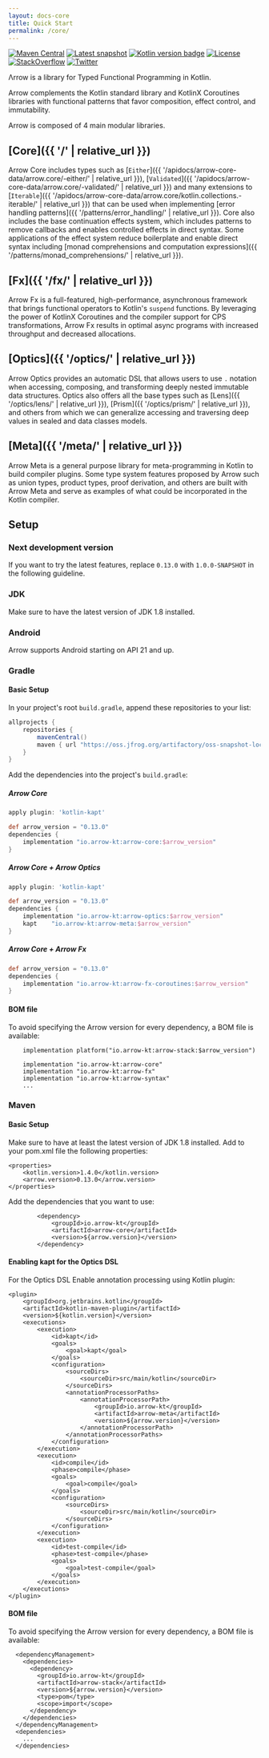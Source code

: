 ```yaml
---
layout: docs-core
title: Quick Start
permalink: /core/
---
```


[![Maven Central](https://img.shields.io/maven-central/v/io.arrow-kt/arrow-core?color=4caf50&label=latest%20release)](https://maven-badges.herokuapp.com/maven-central/io.arrow-kt/arrow-core)
[![Latest snapshot](https://img.shields.io/maven-metadata/v?color=important&label=latest%20snapshot&metadataUrl=https%3A%2F%2Foss.jfrog.org%2Fartifactory%2Foss-snapshot-local%2Fio%2Farrow-kt%2Farrow-core%2Fmaven-metadata.xml)](https://oss.jfrog.org/artifactory/oss-snapshot-local/io/arrow-kt/arrow-core/)
[![Kotlin version badge](https://img.shields.io/badge/Kotlin-1.4-blue)](https://kotlinlang.org/docs/reference/whatsnew14.html)
[![License](https://img.shields.io/badge/License-Apache%202.0-blue.svg)](https://www.apache.org/licenses/LICENSE-2.0)
[![StackOverflow](https://img.shields.io/badge/arrow--kt-grey.svg?logo=stackoverflow)](https://stackoverflow.com/questions/tagged/arrow-kt)
[![Twitter](https://img.shields.io/twitter/follow/arrow_kt?color=blue&style=flat)](https://twitter.com/arrow_kt)

Λrrow is a library for Typed Functional Programming in Kotlin.

Arrow complements the Kotlin standard library and KotlinX Coroutines libraries with functional patterns that favor composition, effect control, and immutability.

Arrow is composed of 4 main modular libraries.

## [Core]({{ '/' | relative_url }})
Arrow Core includes types such as [`Either`]({{ '/apidocs/arrow-core-data/arrow.core/-either/' | relative_url }}), [`Validated`]({{ '/apidocs/arrow-core-data/arrow.core/-validated/' | relative_url }}) and many extensions to [`Iterable`]({{ '/apidocs/arrow-core-data/arrow.core/kotlin.collections.-iterable/' | relative_url }}) that can be used when implementing [error handling patterns]({{ '/patterns/error_handling/' | relative_url }}).
Core also includes the base continuation effects system, which includes patterns to remove callbacks and enables controlled effects in direct syntax. Some applications of the effect system reduce boilerplate and enable direct syntax including [monad comprehensions and computation expressions]({{ '/patterns/monad_comprehensions/' | relative_url }}).

## [Fx]({{ '/fx/' | relative_url }})
Arrow Fx is a full-featured, high-performance, asynchronous framework that brings functional operators to Kotlin's `suspend` functions.
By leveraging the power of KotlinX Coroutines and the compiler support for CPS transformations, Arrow Fx results in optimal async programs with increased throughput and decreased allocations.

## [Optics]({{ '/optics/' | relative_url }})
Arrow Optics provides an automatic DSL that allows users to use `.` notation when accessing, composing, and transforming deeply nested immutable data structures.
Optics also offers all the base types such as [Lens]({{ '/optics/lens/' | relative_url }}), [Prism]({{ '/optics/prism/' | relative_url }}), and others from which we can generalize accessing and traversing deep values in sealed and data classes models.

## [Meta]({{ '/meta/' | relative_url }})
Arrow Meta is a general purpose library for meta-programming in Kotlin to build compiler plugins.
Some type system features proposed by Arrow such as union types, product types, proof derivation, and others are built with Arrow Meta and serve as examples of what could be incorporated in the Kotlin compiler.

## Setup

### Next development version

If you want to try the latest features, replace `0.13.0` with `1.0.0-SNAPSHOT` in the following guideline.

### JDK

Make sure to have the latest version of JDK 1.8 installed.

### Android

Arrow supports Android starting on API 21 and up.

### Gradle

#### Basic Setup

In your project's root `build.gradle`, append these repositories to your list:

```groovy
allprojects {
    repositories {
        mavenCentral()
        maven { url "https://oss.jfrog.org/artifactory/oss-snapshot-local/" } // for SNAPSHOT builds
    }
}
```

Add the dependencies into the project's `build.gradle`:

##### Arrow Core

```groovy
apply plugin: 'kotlin-kapt'

def arrow_version = "0.13.0"
dependencies {
    implementation "io.arrow-kt:arrow-core:$arrow_version"
}
```

##### Arrow Core + Arrow Optics

```groovy
apply plugin: 'kotlin-kapt'

def arrow_version = "0.13.0"
dependencies {
    implementation "io.arrow-kt:arrow-optics:$arrow_version"
    kapt    "io.arrow-kt:arrow-meta:$arrow_version"
}
```

##### Arrow Core + Arrow Fx

```groovy
def arrow_version = "0.13.0"
dependencies {
    implementation "io.arrow-kt:arrow-fx-coroutines:$arrow_version"
}
```

#### BOM file

To avoid specifying the Arrow version for every dependency, a BOM file is available:

```
    implementation platform("io.arrow-kt:arrow-stack:$arrow_version")

    implementation "io.arrow-kt:arrow-core"
    implementation "io.arrow-kt:arrow-fx"
    implementation "io.arrow-kt:arrow-syntax"
    ...
```

### Maven

#### Basic Setup

Make sure to have at least the latest version of JDK 1.8 installed.
Add to your pom.xml file the following properties:
```
<properties>
    <kotlin.version>1.4.0</kotlin.version>
    <arrow.version>0.13.0</arrow.version>
</properties>
```

Add the dependencies that you want to use:
```
        <dependency>
            <groupId>io.arrow-kt</groupId>
            <artifactId>arrow-core</artifactId>
            <version>${arrow.version}</version>
        </dependency>

```

#### Enabling kapt for the Optics DSL

For the Optics DSL Enable annotation processing using Kotlin plugin:
```
<plugin>
    <groupId>org.jetbrains.kotlin</groupId>
    <artifactId>kotlin-maven-plugin</artifactId>
    <version>${kotlin.version}</version>
    <executions>
        <execution>
            <id>kapt</id>
            <goals>
                <goal>kapt</goal>
            </goals>
            <configuration>
                <sourceDirs>
                    <sourceDir>src/main/kotlin</sourceDir>
                </sourceDirs>
                <annotationProcessorPaths>
                    <annotationProcessorPath>
                        <groupId>io.arrow-kt</groupId>
                        <artifactId>arrow-meta</artifactId>
                        <version>${arrow.version}</version>
                    </annotationProcessorPath>
                </annotationProcessorPaths>
            </configuration>
        </execution>
        <execution>
            <id>compile</id>
            <phase>compile</phase>
            <goals>
                <goal>compile</goal>
            </goals>
            <configuration>
                <sourceDirs>
                    <sourceDir>src/main/kotlin</sourceDir>
                </sourceDirs>
            </configuration>
        </execution>
        <execution>
            <id>test-compile</id>
            <phase>test-compile</phase>
            <goals>
                <goal>test-compile</goal>
            </goals>
        </execution>
    </executions>
</plugin>
```

#### BOM file

To avoid specifying the Arrow version for every dependency, a BOM file is available:

```
  <dependencyManagement>
    <dependencies>
      <dependency>
        <groupId>io.arrow-kt</groupId>
        <artifactId>arrow-stack</artifactId>
        <version>${arrow.version}</version>
        <type>pom</type>
        <scope>import</scope>
      </dependency>
    </dependencies>
  </dependencyManagement>
  <dependencies>
    ...
  </dependencies>
```

